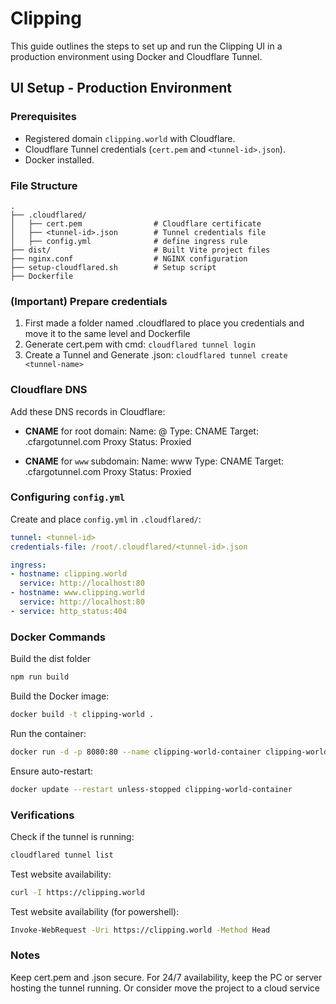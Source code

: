 # Clipping

This guide outlines the steps to set up and run the Clipping UI in a production environment using Docker and Cloudflare Tunnel.

## UI Setup - Production Environment

### Prerequisites
- Registered domain `clipping.world` with Cloudflare.
- Cloudflare Tunnel credentials (`cert.pem` and `<tunnel-id>.json`).
- Docker installed.

### File Structure
```
.
├── .cloudflared/
│   ├── cert.pem                # Cloudflare certificate
│   ├── <tunnel-id>.json        # Tunnel credentials file
│   ├── config.yml              # define ingress rule
├── dist/                       # Built Vite project files
├── nginx.conf                  # NGINX configuration
├── setup-cloudflared.sh        # Setup script
├── Dockerfile
```

### (Important) Prepare credentials
1. First made a folder named .cloudflared to place you credentials and move it to the same level and Dockerfile
2. Generate cert.pem with cmd: `cloudflared tunnel login`
3. Create a Tunnel and Generate <tunnel-id>.json: `cloudflared tunnel create <tunnel-name>`

### Cloudflare DNS
Add these DNS records in Cloudflare:

- **CNAME** for root domain:
  Name: @ Type: CNAME Target: <tunnel-id>.cfargotunnel.com Proxy Status: Proxied

- **CNAME** for `www` subdomain:
  Name: www Type: CNAME Target: <tunnel-id>.cfargotunnel.com Proxy Status: Proxied

### Configuring `config.yml`
Create and place `config.yml` in `.cloudflared/`:
```yaml
tunnel: <tunnel-id>
credentials-file: /root/.cloudflared/<tunnel-id>.json

ingress:
- hostname: clipping.world
  service: http://localhost:80
- hostname: www.clipping.world
  service: http://localhost:80
- service: http_status:404
```
### Docker Commands
Build the dist folder
```bash
npm run build
```

Build the Docker image:
```bash
docker build -t clipping-world .
```

Run the container:
```bash
docker run -d -p 8080:80 --name clipping-world-container clipping-world
```

Ensure auto-restart:
```bash
docker update --restart unless-stopped clipping-world-container
```
### Verifications
Check if the tunnel is running:
```bash
cloudflared tunnel list
```

Test website availability:
```bash
curl -I https://clipping.world
```
Test website availability (for powershell):
```bash
Invoke-WebRequest -Uri https://clipping.world -Method Head
```

### Notes
Keep cert.pem and <tunnel-id>.json secure.
For 24/7 availability, keep the PC or server hosting the tunnel running. 
Or consider move the project to a cloud service